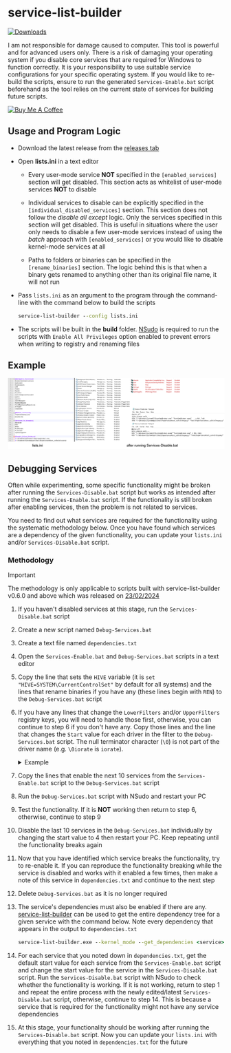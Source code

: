 # service-list-builder

[![Downloads](https://img.shields.io/github/downloads/amitxv/service-list-builder/total.svg)](https://github.com/amitxv/service-list-builder/releases)

I am not responsible for damage caused to computer. This tool is powerful and for advanced users only. There is a risk of damaging your operating system if you disable core services that are required for Windows to function correctly. It is your responsibility to use suitable service configurations for your specific operating system. If you would like to re-build the scripts, ensure to run the generated ``Services-Enable.bat`` script beforehand as the tool relies on the current state of services for building future scripts.

[![Buy Me A Coffee](https://www.buymeacoffee.com/assets/img/custom_images/orange_img.png)](https://www.buymeacoffee.com/amitxv)

## Usage and Program Logic

- Download the latest release from the [releases tab](https://github.com/amitxv/service-list-builder/releases)

- Open **lists.ini** in a text editor

    - Every user-mode service **NOT** specified in the ``[enabled_services]`` section will get disabled. This section acts as whitelist of user-mode services **NOT** to disable

    - Individual services to disable can be explicitly specified in the ``[individual_disabled_services]`` section. This section does not follow the *disable all except* logic. Only the services specified in this section will get disabled. This is useful in situations where the user only needs to disable a few user-mode services instead of using the *batch* approach with ``[enabled_services]`` or you would like to disable kernel-mode services at all

    - Paths to folders or binaries can be specified in the ``[rename_binaries]`` section. The logic behind this is that when a binary gets renamed to anything other than its original file name, it will not run

- Pass ``lists.ini`` as an argument to the program through the command-line with the command below to build the scripts

  ```bat
  service-list-builder --config lists.ini
  ```

- The scripts will be built in the **build** folder. [NSudo](https://github.com/M2Team/NSudo) is required to run the scripts with ``Enable All Privileges`` option enabled to prevent errors when writing to registry and renaming files

## Example

<img src="./img/lists.png" width="1000">

## Debugging Services

Often while experimenting, some specific functionality might be broken after running the ``Services-Disable.bat`` script but works as intended after running the ``Services-Enable.bat`` script. If the functionality is still broken after enabling services, then the problem is not related to services.

You need to find out what services are required for the functionality using the systematic methodology below. Once you have found which services are a dependency of the given functionality, you can update your ``lists.ini`` and/or ``Services-Disable.bat`` script.

### Methodology

> [!IMPORTANT]
> The methodology is only applicable to scripts built with service-list-builder v0.6.0 and above which was released on [23/02/2024](https://github.com/amitxv/service-list-builder/releases/tag/0.6.0)

1. If you haven't disabled services at this stage, run the ``Services-Disable.bat`` script

2. Create a new script named ``Debug-Services.bat``

3. Create a text file named ``dependencies.txt``

3. Open the ``Services-Enable.bat`` and ``Debug-Services.bat`` scripts in a text editor

4. Copy the line that sets the ``HIVE`` variable (it is ``set "HIVE=SYSTEM\CurrentControlSet"`` by default for all systems) and the lines that rename binaries if you have any (these lines begin with ``REN``) to the ``Debug-Services.bat`` script

5. If you have any lines that change the ``LowerFilters`` and/or ``UpperFilters`` registry keys, you will need to handle those first, otherwise, you can continue to step 6 if you don't have any. Copy those lines and the line that changes the ``Start`` value for each driver in the filter to the ``Debug-Services.bat`` script. The null terminator character (``\0``) is not part of the driver name (e.g. ``\0iorate`` is ``iorate``).

    <details>

    <summary>Example</summary>

    - An example of what the filters part of the ``Services-Enable.bat`` script could look like:

        ```bat
        reg.exe add "HKLM\SYSTEM\CurrentControlSet\Control\Class\{4d36e967-e325-11ce-bfc1-08002be10318}" /v "LowerFilters" /t REG_MULTI_SZ /d "EhStorClass" /f
        reg.exe add "HKLM\SYSTEM\CurrentControlSet\Control\Class\{71a27cdd-812a-11d0-bec7-08002be2092f}" /v "LowerFilters" /t REG_MULTI_SZ /d "fvevol\0iorate\0rdyboost" /f
        ...
        ```

    - The lines that must be copied to the ``Debug-Services.bat`` script:

        ```bat
        reg.exe add "HKLM\SYSTEM\CurrentControlSet\Control\Class\{4d36e967-e325-11ce-bfc1-08002be10318}" /v "LowerFilters" /t REG_MULTI_SZ /d "EhStorClass" /f
        reg.exe add "HKLM\SYSTEM\CurrentControlSet\Control\Class\{71a27cdd-812a-11d0-bec7-08002be2092f}" /v "LowerFilters" /t REG_MULTI_SZ /d "fvevol\0iorate\0rdyboost" /f
        reg.exe add "HKLM\SYSTEM\CurrentControlSet\Services\EhStorClass" /v "Start" /t REG_DWORD /d "0" /f
        reg.exe add "HKLM\SYSTEM\CurrentControlSet\Services\fvevol" /v "Start" /t REG_DWORD /d "0" /f
        reg.exe add "HKLM\SYSTEM\CurrentControlSet\Services\iorate" /v "Start" /t REG_DWORD /d "0" /f
        reg.exe add "HKLM\SYSTEM\CurrentControlSet\Services\rdyboost" /v "Start" /t REG_DWORD /d "0" /f
        ```

    </details>

6. Copy the lines that enable the next 10 services from the ``Services-Enable.bat`` script to the ``Debug-Services.bat`` script

7. Run the ``Debug-Services.bat`` script with NSudo and restart your PC

8. Test the functionality. If it is **NOT** working then return to step 6, otherwise, continue to step 9

9. Disable the last 10 services in the ``Debug-Services.bat`` individually by changing the start value to 4 then restart your PC. Keep repeating until the functionality breaks again

10. Now that you have identified which service breaks the functionality, try to re-enable it. If you can reproduce the functionality breaking while the service is disabled and works with it enabled a few times, then make a note of this service in ``dependencies.txt`` and continue to the next step

11. Delete ``Debug-Services.bat`` as it is no longer required

12. The service's dependencies must also be enabled if there are any. [service-list-builder](https://github.com/amitxv/service-list-builder) can be used to get the entire dependency tree for a given service with the command below. Note every dependency that appears in the output to ``dependencies.txt``

    ```bat
    service-list-builder.exe --kernel_mode --get_dependencies <service>
    ```

13. For each service that you noted down in ``dependencies.txt``, get the default start value for each service from the ``Services-Enable.bat`` script and change the start value for the service in the ``Services-Disable.bat`` script. Run the ``Services-Disable.bat`` script with NSudo to check whether the functionality is working. If it is not working, return to step 1 and repeat the entire process with the newly edited/latest ``Services-Disable.bat`` script, otherwise, continue to step 14. This is because a service that is required for the functionality might not have any service dependencies

14. At this stage, your functionality should be working after running the ``Services-Disable.bat`` script. Now you can update your ``lists.ini`` with everything that you noted in ``dependencies.txt`` for the future

